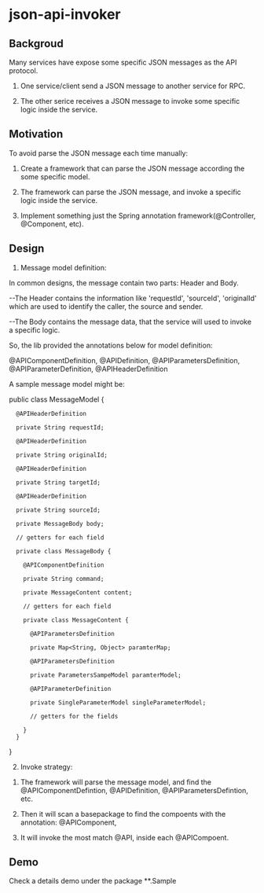 # json-api-invoker

## Backgroud

Many services have expose some specific JSON messages as the API protocol.

1. One service/client send a JSON message to another service for RPC.

2. The other serice receives a JSON message to invoke some specific logic inside the service.


## Motivation

To avoid parse the JSON message each time manually:

1. Create a framework that can parse the JSON message according the some specific model.

2. The framework can parse the JSON message, and invoke a specific logic inside the service.

3. Implement something just the Spring annotation framework(@Controller, @Component, etc).

## Design

1. Message model definition:

  In common designs, the message contain two parts: Header and Body.
  
  --The Header contains the information like 'requestId', 'sourceId', 'originalId' which are used to identify the caller, the source and sender.
  
  --The Body contains the message data, that the service will used to invoke a specific logic.
  
  So, the lib provided the annotations below  for model definition:
  
  @APIComponentDefinition, @APIDefinition, @APIParametersDefinition, @APIParameterDefinition, @APIHeaderDefinition
  
  A sample message model might be:
  
  public class MessageModel {
  
      @APIHeaderDefinition
    
      private String requestId;
    
      @APIHeaderDefinition
    
      private String originalId;
    
      @APIHeaderDefinition
    
      private String targetId;
    
      @APIHeaderDefinition
    
      private String sourceId;

      private MessageBody body;
    
      // getters for each field
  
      private class MessageBody {
    
        @APIComponentDefinition

        private String command;

        private MessageContent content;

        // getters for each field

        private class MessageContent {

          @APIParametersDefinition

          private Map<String, Object> paramterMap;

          @APIParametersDefinition

          private ParametersSampeModel paramterModel;

          @APIParameterDefinition

          private SingleParameterModel singleParameterModel;

          // getters for the fields

        }
      }  
  }
  

2. Invoke strategy:

  1) The framework will parse the message model, and find the @APIComponentDefintion, @APIDefinition, @APIParametersDefintion, etc.
  
  2) Then it will scan a basepackage to find the compoents with the annotation: @APIComponent,
  
  3) It will invoke the most match @API, inside each @APICompoent.
  

## Demo

Check a details demo under the package **.Sample
